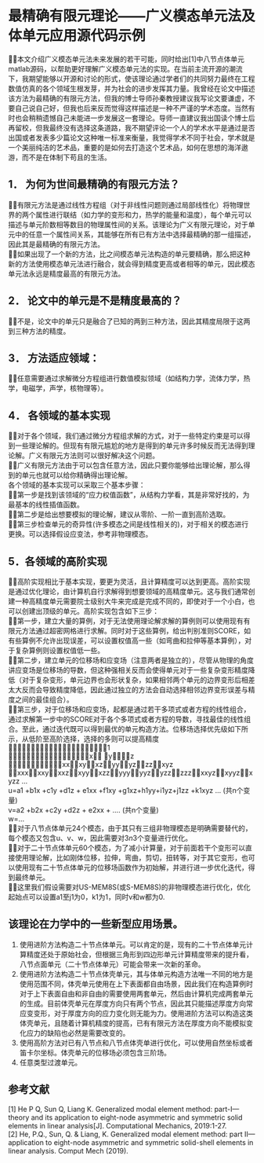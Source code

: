 # 最精确有限元理论——广义模态单元法及体单元应用源代码示例
本文介绍广义模态单元法未来发展的若干可能，同时给出[1]中八节点体单元matlab源码，以帮助更好理解广义模态单元法的实现。在当前主流开源的潮流下，我期望能够以开源和讨论的形式，使该理论通过学者们的共同努力最终在工程数值仿真的各个领域生根发芽，并为社会的进步发挥其力量。我曾经在论文中描述该方法为最精确的有限元方法，但我的博士导师孙秦教授建议我写论文要谦虚，不要自己说自己好，但我也后来反而觉得这样描述是一种不严谨的学术态度。当然有时也会稍稍遗憾自己未能进一步发展这一套理论。导师一直建议我出国读个博士后再留校，但我最终没有选择这条道路，我不期望评论一个人的学术水平是通过是否出国或者发表多少篇论文这种唯一标准来衡量，我觉得学术不同于社会，学术就是一个美丽纯洁的艺术品，重要的是如何去打造这个艺术品，如何在思想的海洋遨游，而不是在体制下苟且的生活。

## 1． 为何为世间最精确的有限元方法？
有限元方法是通过线性方程组（对于非线性问题则通过局部线性化）将物理世界的两个属性进行联结（如力学的变形和力，热学的能量和温度），每个单元可以描述与单元阶数相等数目的物理属性间的关系。该理论为广义有限元理论，对于单元中的任意一个属性间关系，其能够在所有已有方法中选择最精确的那一组描述，因此其是最精确的有限元方法。<br>
如果出现了一个新的方法，比之间模态单元法构造的单元要精确，那么把这种新的方法使用模态单元法进行融合，就会得到精度更高或者相等的单元，因此模态单元法永远是精度最高的有限元方法。

## 2． 论文中的单元是不是精度最高的？
不是，论文中的单元只是融合了已知的两到三种方法，因此其精度局限于这两到三种方法的精度。

## 3． 方法适应领域：
任意需要通过求解微分方程组进行数值模拟领域（如结构力学，流体力学，热学，电磁学，声学，核物理等）。
    
## 4． 各领域的基本实现
对于各个领域，我们通过微分方程组求解的方式，对于一些特定约束是可以得到一些理论解的。但现有有限元尴尬的地方是得到的单元许多时候反而无法得到理论解。广义有限元方法则可以很好解决这个问题。<br>
广义有限元方法由于可以包含任意方法，因此只要你能够给出理论解，那么得到的单元也就可以给你精确得出理论解。<br>
各个领域的基本实现可以采取三个基本步骤：<br>
第一步是找到该领域的“应力权值函数”，从结构力学看，其是非常好找的，为最基本的线性插值函数。<br>
第二步是给出想要模拟的理论解，建议从零阶、一阶一直到高阶选取。<br>
第三步检查单元的奇异性(许多模态之间是线性相关的)，对于相关的模态进行更换。可以选择假设应变法，参考非物理模态。<br>

## 5．各领域的高阶实现
高阶实现相比于基本实现，要更为灵活，且计算精度可以达到更高。高阶实现是通过优化理论，由计算机自行求解得到想要领域的高精度单元。这与我们通常创建一种高精度单元需要院士级别大牛来完成是完成不同的，即使对于一个小白，也可以创建出顶级的单元。高阶实现包含如下三步：<br>
第一步，建立大量的算例，对于无法使用理论解求解的算例则可以使用现有有限元方法通过超密网格进行求解。同时对于这些算例，给出判别准则SCORE，如有些算例不允许出现误差，可以设置权值高一些（如弯曲和拉伸等基本算例），对于复杂算例则设置权值低一些。<br>
第二步，建立单元的位移场和应变场（注意两者是独立的），尽管从物理的角度讲应变场是位移场的导数，但这种强相关反而会使得单元对于一些复杂变形精度降低（对于复杂变形，单元边界也会形状复杂，如果相邻两个单元的边界变形后相差太大反而会导致精度降低，因此通过独立的方法会自动选择相邻边界变形误差与精度之间的最佳组合）。<br>
第三步，对于位移场和应变场，起都是通过若干多项式或者方程的线性组合，通过求解第一步中的SCORE对于各个多项式或者方程的导数，寻找最佳的线性组合。至此，通过迭代既可以得到最优的单元构造方法。位移场选择优先级如下所示，从低阶至高阶选择，选择的多则可以提高精度<br>
1<br>
x yz<br>
xxxyxzyyyzzzxyz<br>
xxxxxyxxzxyyxzzyyyyyzyzzzzzxxyzxyyzxyzz …<br>
u=a1 +b1x +c1y +d1z + e1xx +f1xy +g1xz+h1yy+i1yz+j1zz +k1xyz … (共n个变量)<br>
v=a2 +b2x +c2y +d2z + e2xx + …. (共n个变量)<br>
w=…<br>
对于八节点体单元24个模态，由于其只有三组非物理模态是明确需要替代的，每个模态又包含u、v、w，因此需要对3*n*3个变量进行优化。<br>
对于二十节点体单元60个模态，为了减小计算量，对于前面若干个变形可以直接使用理论解，比如刚体位移，拉伸，弯曲，剪切，扭转等，对于其它变形，也可以使用现有二十节点体单元的位移场函数作为初始解，并进行进一步优化迭代，得到最终单元。<br>
这里我们假设需要对US-MEM8S(或S-MEM8S)的非物理模态进行优化，优化起始点可以设置a1至j1为0，k1为1，同时v和w都为0.<br>

## 该理论在力学中的一些新型应用场景。
1.	使用进阶方法构造二十节点体单元。可以肯定的是，现有的二十节点体单元计算精度还处于原始社会，但根据三角形到四边形单元计算精度带来的提升看，八节点面单元（二十节点体单元）可能会带来一次新的革命。<br>
2.	使用进阶方法构造二十节点体壳单元，其与体单元构造方法唯一不同的地方是使用范围不同，体壳单元使用在上下表面都自由场景，因此我们在构造算例时对于上下表面自由和非自由的需要使用两套单元，然后由计算机完成两套单元的生成。目前体壳单元在厚度方向只有两个节点，因此其只能描述厚度方向常应变变形，对于厚度方向的应力变化则无能为力。使用进阶方法可以构造这类体壳单元，且随着计算机精度的提高，已有有限元方法在厚度方向不能模拟变化应力的缺陷也必然是需要改变的。<br>
3.	使用高阶方法对已有八节点和八节点体壳单进行优化，可以使用自然坐标或者笛卡尔坐标。体壳单元的位移场必须包含三阶场。<br>
4.	任意类型过渡单元。<br>

## 参考文献
[1] He P Q, Sun Q, Liang K. Generalized modal element method: part-I—theory and its application to eight-node asymmetric and symmetric solid elements in linear analysis[J]. Computational Mechanics, 2019:1-27.<br>
[2] He, P.Q., Sun, Q. & Liang, K. Generalized modal element method: part II—application to eight-node asymmetric and symmetric solid-shell elements in linear analysis. Comput Mech (2019). 
